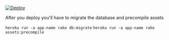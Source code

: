 
[![Deploy](https://www.herokucdn.com/deploy/button.png)](https://heroku.com/deploy)


After you deploy you'll have to migrate the database and precompile assets

`heroku run -a app-name rake db:migrate`
`heroku run -a app-name rake assets:precompile`